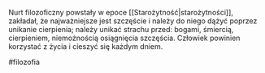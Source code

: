 Nurt filozoficzny powstały w epoce [[Starożytność|starożytności]], zakładał, że najważniejsze jest szczęście i należy do niego dążyć poprzez unikanie cierpienia; należy unikać strachu przed: bogami, śmiercią, cierpieniem, niemożnością osiągnięcia szczęścia. 
Człowiek powinien korzystać z życia i cieszyć się każdym dniem.

#filozofia